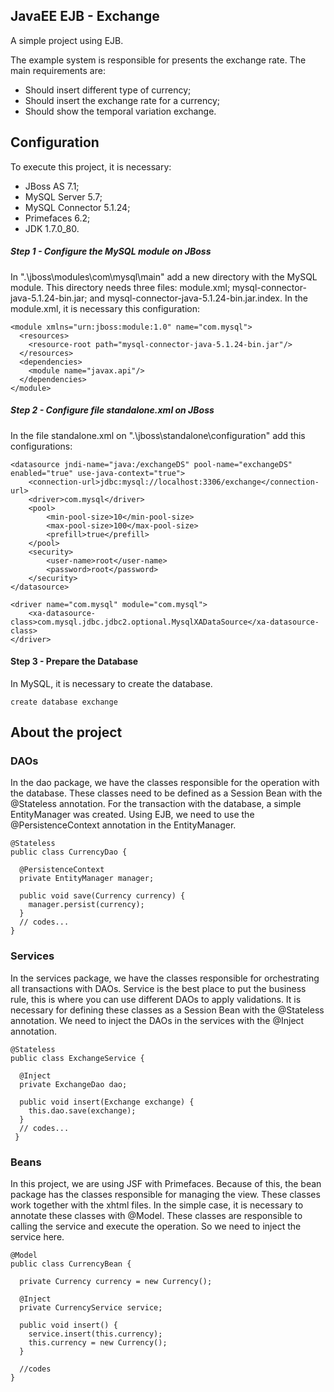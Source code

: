 ## JavaEE EJB - Exchange
A simple project using EJB.

The example system is responsible for presents the exchange rate. The main requirements are:
- Should insert different type of currency;
- Should insert the exchange rate for a currency;
- Should show the temporal variation exchange.

## Configuration
To execute this project, it is necessary:
- JBoss AS 7.1;
- MySQL Server 5.7;
- MySQL Connector 5.1.24;
- Primefaces 6.2;
- JDK 1.7.0_80.

##### Step 1 - Configure the MySQL module on JBoss
In ".\jboss\modules\com\mysql\main" add a new directory with the MySQL module. This directory needs three files: module.xml; mysql-connector-java-5.1.24-bin.jar; and mysql-connector-java-5.1.24-bin.jar.index. In the module.xml, it is necessary this configuration:
```	
<module xmlns="urn:jboss:module:1.0" name="com.mysql">
  <resources>
    <resource-root path="mysql-connector-java-5.1.24-bin.jar"/>
  </resources>
  <dependencies>
    <module name="javax.api"/>
  </dependencies>
</module>
```

##### Step 2 - Configure file standalone.xml on JBoss
In the file standalone.xml on ".\jboss\standalone\configuration" add this configurations:
```
<datasource jndi-name="java:/exchangeDS" pool-name="exchangeDS" enabled="true" use-java-context="true">
    <connection-url>jdbc:mysql://localhost:3306/exchange</connection-url>
    <driver>com.mysql</driver>
    <pool>
        <min-pool-size>10</min-pool-size>
        <max-pool-size>100</max-pool-size>
        <prefill>true</prefill>
    </pool>
    <security>
        <user-name>root</user-name>
        <password>root</password>
    </security>
</datasource>
```

```
<driver name="com.mysql" module="com.mysql">
    <xa-datasource-class>com.mysql.jdbc.jdbc2.optional.MysqlXADataSource</xa-datasource-class>
</driver>
```

#### Step 3 - Prepare the Database
In MySQL, it is necessary to create the database. 
```
create database exchange
```

## About the project

### DAOs
In the dao package, we have the classes responsible for the operation with the database. These classes need to be defined as a Session Bean with the @Stateless annotation. For the transaction with the database, a simple EntityManager was created. Using EJB, we need to use the @PersistenceContext annotation in the EntityManager.
```
@Stateless
public class CurrencyDao {

  @PersistenceContext
  private EntityManager manager;
	
  public void save(Currency currency) {
    manager.persist(currency);
  }
  // codes...
}
```

### Services
In the services package, we have the classes responsible for orchestrating all transactions with DAOs. Service is the best place to put the business rule, this is where you can use different DAOs to apply validations.
It is necessary for defining these classes as a Session Bean with the @Stateless annotation. We need to inject the DAOs in the services with the @Inject annotation.
```
@Stateless
public class ExchangeService {

  @Inject
  private ExchangeDao dao;

  public void insert(Exchange exchange) {
    this.dao.save(exchange);
  }
  // codes...
 }
```

### Beans
In this project, we are using JSF with Primefaces. Because of this, the bean package has the classes responsible for managing the view. These classes work together with the xhtml files.
In the simple case, it is necessary to annotate these classes with @Model. These classes are responsible to calling the service and execute the operation. So we need to inject the service here.

```
@Model
public class CurrencyBean {

  private Currency currency = new Currency();

  @Inject
  private CurrencyService service;
	
  public void insert() {
    service.insert(this.currency);
    this.currency = new Currency();
  }
  
  //codes
}
```





